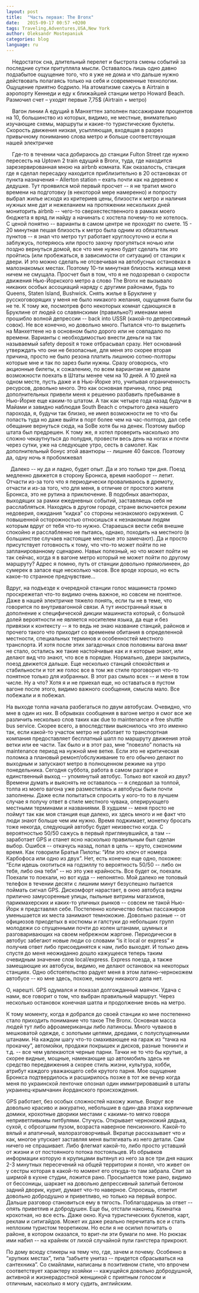 ```yaml
---
layout: post
title:  "Часть первая: The Bronx"
date:   2015-09-17 00:57 +0200
tags: Traveling,Adventures,USA,New York
author: Oleksandr Mostepaniuk
categories: blog
language: ru
---
```


&nbsp;&nbsp;&nbsp; Недостаток сна, длительный перелет и быстрота смены событий за последние сутки притупляла мысли. Оставалось лишь одно давно подзабытое ощущение того, что я уже не дома и что дальше нужно действовать полагаясь только на себя и современные технологии. Ощущение приятно бодрило.
На атоматизме сажусь в Airtrain в аэропорту Кеннеди и еду к ближайшей станции метро Howard Beach. Размочил счет &ndash; уходят первые 7,75$  (Airtrain + метро)<!--more-->

&nbsp;&nbsp;&nbsp; Вагон линии A едущий в Манхеттен заполнен пассажирами процентов на 10, большинство из которых, видимо, не местные, внимательно изучающие схемы, маршруты и какие-то туристические буклеты. Скорость движения низкая, усыпляющая, входящая в разрез привычному пониманию слова метро и больше соответствующая нашей электричке

&nbsp;&nbsp;&nbsp; Где-то в течении часа добираюсь до станции Fulton Street где нужно пересесть на Uptown 2 train едущий в Bronx, туда, где находится зарезервированная мною на airbnb комната. Как оказалость, станция где я сделал пересадку находится приблизительно в 20 остановках от пункта назначения &ndash; Allerton station &ndash; ехать почти как на деревню к дедушке. Тут проявился мой первый просчет -- я не тратил много времени на подготовку (в некоторой мере намеренно) и попросту выбрал жилье исходя из критериев цены, близости к метро и наличия нужных мне дат и нежеланием на протяжении нескольких дней мониторить airbnb -- чего-то сверхестественного в рамках моего бюджета я вряд ли найду а начинать с хостела почему-то не хотелось. С ценой понятно -- варианты в самом центре не проходят по смете. 15 - 20 минутная пешая близость к метро была одним из обязательных пунктов -- я знал что метро тут работает круглосуточно и если я заблужусь, потеряюсь или просто захочу прогуляться ночью или поздно вернуться домой, все что мне нужно будет сделать так это пройтись (или пробежаться, в зависимости от ситуации) от станции к двери. И это можно сделать не отсвечивая на автобусных остановках в малознакомых местах. Поэтому 10-ти минутная близость жилища меня ничем не смущала. Просчет был в том, что я не подозревал о скорости движения Нью-Йоркского метро а слово The Bronx не вызывало никаких особых ассоциаций наряду с другими районами, будь то Queens, Staten Island, Bushwick. Снять жилье в Бруклине у русскоговорящих у меня не было никакого желания, ощущения были бы не те. К тому же, посмотрев фото некоторых комнат сдающихся в Бруклине от людей со славянскими (правильно?) именами меня прошибло волной депрессии -- back into USSR (какой-то депрессивный совок). Не все конечно, но довольно много. Пытался что-то выцепить на Манхеттене но в основном было дорого или не совпадало по времени. Варианты с необходимостью внести деньги на так называемый safety deposit я тоже отбрасывал сразу. Нет оснований утверждать что они не безопасные, для меня это скорее вторая причина, просто не было резона платить лишнюю сотню-полторы которые мне и так по зарез были нужны. Сразу оговорюсь, что акционные билеты, к сожалению, по всем вариантам не давали возможности поехать в Штаты менее чем на 10 дней. А 10 дней на одном месте, пусть даже и в Нью-Йорке это, учитывая ограниченность ресурсов, довольно много. Это как основная причина, плюс ряд дополнительных привели меня к решению разбавить пребывание в Нью-Йорке еще каким-то штатом. А так как четыре года назад будучи в Майами и завидно наблюдая South Beach с открытого дека нашего парохода, я, будучи так близко, не имел возможности не то что бы попасть туда но даже выйти в порт более чем на час-полтора, дал себе обещание вернуться сюда, на SoBe хотя бы на денек. Поэтому выбор штата был предрешен. К тому же, я хотел проверить насколько это сложно чекаутнуться до полудня, провести весь день на ногах и почти через сутки, уже на следующее утро, сесть в самолет. Как дополнительный бонус этой авантюры -- лишние 40 баксов. Поэтому да, одну ночь я пробомжевал

&nbsp;&nbsp;&nbsp;Далеко -- ну да и ладно, будет опыт. Да и это только три дня. Поезд медленно движется в сторону Бронкса, время наоборот -- летит. Отчасти из-за того что я периодически проваливаюсь в дремоту, отчасти и из-за того, что для меня, в отличие от простого жителя Бронкса, это не рутина а приключение.
В подобных авантюрах, выходящих за рамки ежедневных событий, заставляешь себя не расслабляться. Находясь в другом городе, стране включается режим недоверия, ожидания “кидка” со стороны незнакомого окружения. С повышенной осторожностью относишься к незнакомым людям которым вдруг от тебя что-то нужно. Стараешься вести себя внешне спокойно и расслабленно не пытаясь, однако, походить на местного (в большинстве случаев настоящие местные это замечают). Да и просто присутствует готовность к тому, что что-то может пойти по не запланированному сценарию. Навык полезный, но что может пойти не так сейчас, когда я в вагоне метро который не может пойти по другому маршруту? Адрес я помню, путь от станции довольно прямолинеен, до сумерек в запасе еще несколько часов. Все вроде хорошо, но есть какое-то странное предчувствие...

Вдруг, на подъезде к очередной станции голос машиниста громко проскрежетал что-то видимо очень важное, но совсем не понятное. Даже в нашей электричке тяжело понять, если ты не в теме, что говорится по внутривагонной связи. А тут иностранный язык в дополнение к специфической дикции машиниста который, с большой долей вероятности не является носителем языка, да еще и без привязки к контексту -- я то ведь не знаю название станций, районов и прочего такого что приходит со временем обитания в определенной местности, специальных терминов и особенностей местного транспорта. И хотя после этих загадочных слов половины вагона вмиг не стало, остались же такие настойчивые как и я которые знают, или делают вид что знают, что все в порядке. Нормально, двери закрылись, поезд движется дальше.
Еще несколько станций спокойствия и стабильности и тот же голос все в том же стиле проговорил что-то понятное только для избранных. В этот раз смыло всех -- и меня в том числе. Ну а что? Хотя я и не приехал еще, но оставаться в пустом вагоне после этого, видимо важного сообщения, смысла мало. Все побежали и я побежал.

На выходе толпа начала разбегаться по двум автобусам. Очевидно, что мне в один из них. В обрывках сообщения в вагоне метро я смог все же различить несколько слов таких как due to maintenance и free shuttle bus service. Скорее всего, а впоследствии выяснилось что это именно так, если какой-то участок метро не работает то транспортная компания предоставляет бесплатный шатл по маршруту движения этой ветки или ее части. Так было и в этот раз, мне “повезло” попасть на maintenance период на нужной мне ветке. Если это не критическая поломка а плановый ремонт/обслуживание то его обычно делают по выходным и запускают метро в полноценном режиме на утро понедельника. Сегодня суббота, работа в самом разгаре и единственный выход -- упомянутый автобус. Только вот какой из двух? Времени думать и выяснять не оставалось -- я следовал за толпой, толпа из моего вагона уже разместилась и автобусы были почти заполнены. Даже если попытаться спросить у кого-то то в лучшем случае я получу ответ в стиле местного чувака, оперирующего местными терминами и названиями. В худшем -- меня просто не поймут так как моя станция еще далеко, их здесь много и не факт что люди знают больше чем им нужно. Время поджимает, монетку бросать тоже некогда, следующий автобус будет неизвестно когда. С вероятностью 50/50 сажусь в первый приглянувшийся, а там -- заработает GPS и станет ясно насколько правильным был сделан выбор. Ошибся -- откачусь назад, попал в цель -- круто, сэкономим время. Как говорили Братья Пилоты: “Или это ключ от номера Карбофоса или одно из двух”. Нет, есть конечно еще одно, похожее: “Если идешь охотиться на годзиллу то вероятность 50/50 -- либо он тебя, либо она тебя” -- но это уже крайность. Все будет ок, поехали.
Поехали то поехали, но вот куда -- непонятно. Мой далеко не топовый телефон в течении десяти с лишним минут безуспешно пытается поймать сигнал GPS. Дискомфорт нарастает, в окно автобуса видны прилично замусоренные улицы, пыльные витрины магазинов, парикмахерских и каких-то уличных рынков -- совсем не такой Нью-Йорк я представлял себе. Постепенно количество белых пассажиров уменьшается их места занимают темнокожие. Довольно разные -- от официозов приодетых в костюмы и галстуки до небольших групп молодежи со спущенными почти до колен штанами, шумных и разговаривающих на своем небрежном жаргоне. Периодически в автобус забегают новые люди со словами “is it local or express” и получив ответ либо присоединятся к нам, либо выходят. И только день спустя до меня неожиданно дошло кажущееся теперь таким очевидным значение слов local/express. Express поезда, а также замещающие их автобусы, видимо, не делают остановок на некоторых станциях. Одно обстоятельство радует меня в этом латино-чернокожем автобусе -- ко мне здесь, похоже, никому никакого дела нет.

О, нарешті. GPS одумался и показал долгожданный маячок. Удача с нами, все говорит о том, что выбран правильный маршрут. Через несколько остановок конечная шатла и продолжение вновь на метро.

К тому моменту, когда я добрался до своей станции ко мне постепенно стало приходить понимание что такое The Bronx. Основная масса людей тут либо афроамериканцы либо латиносы. Много чуваков в мешковатой одежде, с золотыми цепями, дредами, с полуспущенными штанами.  На каждом шагу что-то смахивающее на гараж из “тачка на прокачку”, автомойки, продажи покрышек и дисков, разные тюнинги и т.д. -- все чем увлекаются черные парни. Тачки не то что бы крутые, а скорее видные, мощные, намекающие що автомобиль здесь не средство передвижения а скорее стиль жизни, культура, хобби, атрибут каждого уважающего себя крутого парня. Мое ощущение Бронкса подтвердилось и расширилось позже в тот же вечер когда меня по украинской ленточке опознал один иммигрировавший в штаты украинец-крымчанин йорданского происхождения.

GPS работает, без особых сложностей нахожу жилье. Вокруг все довольно красиво и аккуратно, небольшие в один-два этажа кирпичные домики, крохотные дворики местами с какими-то мягко говоря неприветливымы питбулями. Стучусь. Открывает чернокожий дядька, сухой, с оброзгшим пузом, возраста наверное пенсионного. Какой-то вялый и апатичный, малоразговорчивый. Вкратце рассказывает что и как, многое упускает заставляя меня вытягивать из него детали. Сам ничего не спрашивает. Либо флегмат какой-то, либо просто уставший от жизни и от постоянного потока постояльцев. Из обрывков информации которую я крупицами вытянул из него за все три дня наших 2-3 минутных пересечений на общей территории я понял, что живет он у сестры которая в какой-то момент его откуда-то там забрала. Спит за ширмой в кухне студии, ложится рано. Просыпается тоже рано, видимо от бессоницы, шаркает на довольно депрессивный залитый бетоном задний дворик, курит, думает что-то наверное. Спросишь, ответит довольно добродушно и приветливо, но только на первый вопрос. Дальше разговор становиться ему в тягость. Поблагодаришь за ответ -- опять приветлив и добродушен. Еще бы, отстали наконец.
Комнатка крохотная, но все есть. Даже окно. Куча туристических буклетов, карт, реклам и ситигайдов. Может их даже реально перечитать все и стать неплохим туристом теоретиком. Но если я не осилил почитать о районе, в котором оказался, то врит-ли эти бумаги по мне. Но рюкзак ими набил -- на крайняк от лихой случайной пули гангстера прикроют.

По дому всюду стикеры на тему что, где, зачем и почему. Особенно в “хрупких местах”, типа “забъете унитаз -- придется сбрасываться на сантехника”. Со смайлами, написаны в позитивном стиле, что впрочем соответствует характеру хозяйки -- кажущейся довольно добродушной, активной и жизнерадостной женщиной с приятным голосом и отличным, насколько я могу судить, английским.
